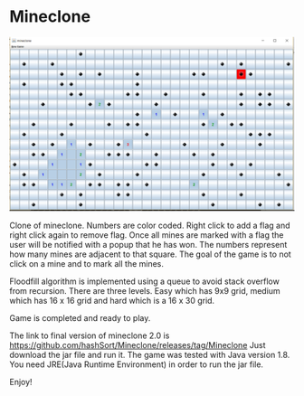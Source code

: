 # Mineclone
![Alt text](/mineclone/mineclone.png?raw=true "Mine sweeper screenshot")

Clone of mineclone. Numbers are color coded. Right click to add a flag and right click again to remove flag.
Once all mines are marked with a flag the user will be notified with a popup that
he has won. The numbers represent how many mines are adjacent to that square.
The goal of the game is to not click on a mine and to mark all the mines. 

Floodfill algorithm is implemented using a queue to avoid stack overflow from recursion. 
There are three levels. Easy which has 9x9 grid, medium which has 16 x 16 grid and hard which is a 16 x 30 grid. 

Game is completed and ready to play.

The link to final version of mineclone 2.0 is https://github.com/hashSort/Mineclone/releases/tag/Mineclone
Just download the jar file and run it. The game was tested with Java version 1.8. 
You need JRE(Java Runtime Environment) in order to run the jar file. 

Enjoy!
